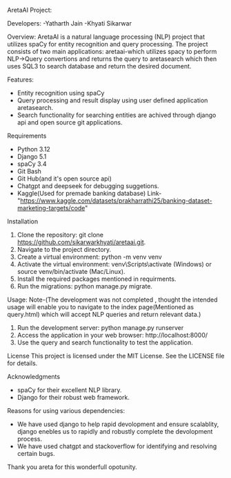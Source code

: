AretaAI Project:

Developers:
-Yatharth Jain
-Khyati Sikarwar

Overview:
AretaAI is a natural language processing (NLP) project that utilizes spaCy for entity recognition and query processing. The project consists of two main applications: aretaai-which utilizes spacy to perform NLP->Query convertions and returns the query to aretasearch which then uses SQL3 to search database and return the desired document.

Features:
- Entity recognition using spaCy
- Query processing and result display using user defined application aretasearch. 
- Search functionality for searching entities are achived through django api and open source git applications.

Requirements
- Python 3.12
- Django 5.1
- spaCy 3.4
- Git Bash
- Git Hub(and it's open source api)
- Chatgpt and deepseek for debugging suggetions.
- Kaggle(Used for premade banking database) Link-"https://www.kaggle.com/datasets/prakharrathi25/banking-dataset-marketing-targets/code"

Installation
1. Clone the repository: git clone https://github.com/sikarwarkhyati/aretaai.git.
2. Navigate to the project directory.
3. Create a virtual environment: python -m venv venv
4. Activate the virtual environment: venv\Scripts\activate (Windows) or source venv/bin/activate (Mac/Linux).
5. Install the required packages mentioned in requirments.
6. Run the migrations: python manage.py migrate.

Usage:
Note-(The development was not completed , thought the intended usage will enable you to navigate to the index page(Mentioned as query.html) which will accept NLP queries and return relevant data.)
1. Run the development server: python manage.py runserver
2. Access the application in your web browser: http://localhost:8000/
3. Use the query and search functionality to test the application.


License
This project is licensed under the MIT License. See the LICENSE file for details.

Acknowledgments
- spaCy for their excellent NLP library.
- Django for their robust web framework.

Reasons for using various dependencies:
- We have used django to help rapid devolopment and ensure scalablity, django enebles us to rapidly and robustly complete the devolopment process.
- We have used chatgpt and stackoverflow for identifying and resolving certain bugs.

Thank you areta for this wonderfull opotunity.

